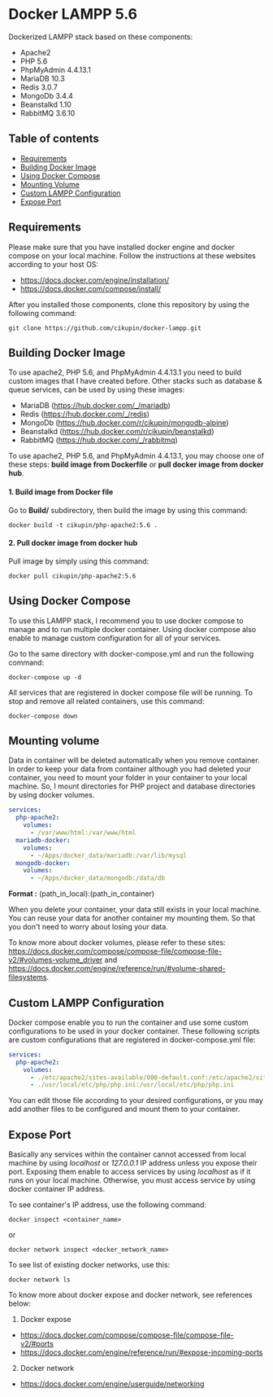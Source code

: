 Docker LAMPP 5.6
================

Dockerized LAMPP stack based on these components:

* Apache2
* PHP 5.6
* PhpMyAdmin 4.4.13.1
* MariaDB 10.3
* Redis 3.0.7
* MongoDb 3.4.4
* Beanstalkd 1.10
* RabbitMQ 3.6.10

Table of contents
-----------------
* [Requirements](#requirements)
* [Building Docker Image](#building-docker-image)
* [Using Docker Compose](#using-docker-compose)
* [Mounting Volume](#mounting-volume)
* [Custom LAMPP Configuration](#custom-lampp-configuration)
* [Expose Port](#expose-port)

Requirements
------------

Please make sure that you have installed docker engine and docker compose on your local machine. Follow the instructions at these websites according to your host OS:
* https://docs.docker.com/engine/installation/
* https://docs.docker.com/compose/install/

After you installed those components, clone this repository by using the following command:

```
git clone https://github.com/cikupin/docker-lampp.git
```

Building Docker Image
---------------------

To use apache2, PHP 5.6, and PhpMyAdmin 4.4.13.1 you need to build custom images that I have created before. Other stacks such as database & queue services, can be used by using these images:
* MariaDB (https://hub.docker.com/_/mariadb)
* Redis (https://hub.docker.com/_/redis)
* MongoDb (https://hub.docker.com/r/cikupin/mongodb-alpine)
* Beanstalkd (https://hub.docker.com/r/cikupin/beanstalkd)
* RabbitMQ (https://hub.docker.com/_/rabbitmq)

To use apache2, PHP 5.6, and PhpMyAdmin 4.4.13.1, you may choose one of these steps: **build image from Dockerfile** or **pull docker image from docker hub**.

#### 1. Build image from Docker file

Go to **Build/** subdirectory, then build the image by using this command:

```
docker build -t cikupin/php-apache2:5.6 .
```

#### 2. Pull docker image from docker hub

Pull image by simply using this command:

```
docker pull cikupin/php-apache2:5.6
```

Using Docker Compose
--------------------

To use this LAMPP stack, I recommend you to use docker compose to manage and to run multiple docker container. Using docker compose also enable to manage custom configuration for all of your services.

Go to the same directory with docker-compose.yml and run the following command:

```
docker-compose up -d
```

All services that are registered in docker compose file  will be running. To stop and remove all related containers, use this command:

```
docker-compose down
```

Mounting volume
---------------

Data in container will be deleted automatically when you remove container. In order to keep your data from container although you had deleted your container, you need to mount your folder in your container to your local machine. So, I mount directories for PHP project and database directories by using docker volumes.

```yaml
services:
  php-apache2:
    volumes:
      - /var/www/html:/var/www/html
  mariadb-docker:
    volumes:
      - ~/Apps/docker_data/mariadb:/var/lib/mysql
  mongodb-docker:
    volumes:
      - ~/Apps/docker_data/mongodb:/data/db
```

**Format :** (path_in_local):(path_in_container)

When you delete your container, your data still exists in your local machine. You can reuse your data for another container my mounting them. So that you don't need to worry about losing your data.

To know more about docker volumes, please refer to these sites: https://docs.docker.com/compose/compose-file/compose-file-v2/#volumes-volume_driver and https://docs.docker.com/engine/reference/run/#volume-shared-filesystems.

Custom LAMPP Configuration
--------------------------

Docker compose enable you to run the container and use some custom configurations to be used in your docker container. These following scripts are custom configurations that are registered in docker-compose.yml file:

```yaml
services:
  php-apache2:
    volumes:
      - ./etc/apache2/sites-available/000-default.conf:/etc/apache2/sites-available/000-default.conf
      - ./usr/local/etc/php/php.ini:/usr/local/etc/php/php.ini
```

You can edit those file according to your desired configurations, or you may add another files to be configured and mount them to your container.

Expose Port
-----------

Basically any services within the container cannot accessed from local machine by using *localhost* or *127.0.0.1* IP address unless you expose their port. Exposing them enable to access services by using *localhost* as if it runs on your local machine. Otherwise, you must access service by using docker container IP address.

To see container's IP address, use the following command:

```
docker inspect <container_name>
```

or

```
docker network inspect <docker_network_name>
```

To see list of existing docker networks, use this:

```
docker network ls
```

To know more about docker expose and docker network, see references below:
1. Docker expose
  * https://docs.docker.com/compose/compose-file/compose-file-v2/#ports
  * https://docs.docker.com/engine/reference/run/#expose-incoming-ports
2. Docker network
  * https://docs.docker.com/engine/userguide/networking
